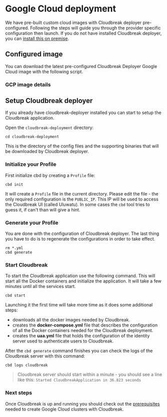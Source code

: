 # Google Cloud deployment

We have pre-built custom cloud images with Cloudbreak deployer pre-configured. Following the steps will guide you through the provider specific configuration then launch. If you do not have installed Cloudbreak deployer, you can [install this on premise](onprem.md).

## Configured image

You can download the latest pre-configured Cloudbreak Deployer Google Cloud image with the following script.

### GCP image details


## Setup Cloudbreak deployer

If you already have cloudbreak-deployer installed you can start to setup the Cloudbreak application.

Open the `cloudbreak-deployment` directory:

```
cd cloudbreak-deployment
```

This is the directory of the config files and the supporting binaries that will be downloaded by Cloudbreak deployer.

### Initialize your Profile

First initialize cbd by creating a `Profile` file:

```
cbd init
```

It will create a `Profile` file in the current directory. Please edit the file - the only required
configuration is the `PUBLIC_IP`. This IP will be used to access the Cloudbreak UI
(called Uluwatu). In some cases the `cbd` tool tries to guess it, if can't than will give a hint.

### Generate your Profile

You are done with the configuration of Cloudbreak deployer. The last thing you have to do is to regenerate the configurations in order to take effect.

```
rm *.yml
cbd generate
```

### Start Cloudbreak

To start the Cloudbreak application use the following command.
This will start all the Docker containers and initialize the application. It will take a few minutes until all the services start.

```
cbd start
```

Launching it the first time will take more time as it does some additional steps:

- downloads all the docker images needed by Cloudbreak.
- creates the **docker-compose.yml** file that describes the configuration of all the Docker containers needed for the Cloudbreak deployment.
- creates the **uaa.yml** file that holds the configuration of the identity server used to authenticate users to Cloudbreak.

After the `cbd generate` command finishes you can check the logs of the Cloudbreak server with this command:

```
cbd logs cloudbreak
```
>Cloudbreak server should start within a minute - you should see a line like this: `Started CloudbreakApplication in 36.823 seconds`

### Next steps

Once Cloudbreak is up and running you should check out the [prerequisites](gcp_pre_prov.md) needed to create Google Cloud clusters with Cloudbreak.

